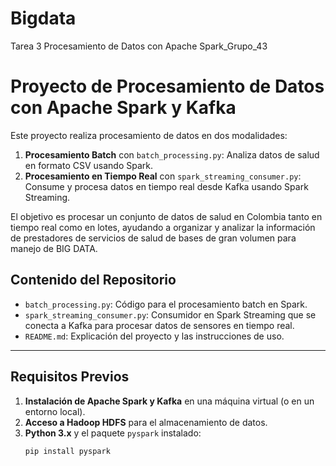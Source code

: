 # Bigdata
Tarea 3 Procesamiento de Datos con Apache Spark_Grupo_43

# Proyecto de Procesamiento de Datos con Apache Spark y Kafka

Este proyecto realiza procesamiento de datos en dos modalidades:
1. **Procesamiento Batch** con `batch_processing.py`: Analiza datos de salud en formato CSV usando Spark.
2. **Procesamiento en Tiempo Real** con `spark_streaming_consumer.py`: Consume y procesa datos en tiempo real desde Kafka usando Spark Streaming.

El objetivo es procesar un conjunto de datos de salud en Colombia tanto en tiempo real como en lotes, ayudando a organizar y analizar la información de prestadores de servicios de salud de bases de gran volumen para manejo de BIG DATA.

## Contenido del Repositorio

- `batch_processing.py`: Código para el procesamiento batch en Spark.
- `spark_streaming_consumer.py`: Consumidor en Spark Streaming que se conecta a Kafka para procesar datos de sensores en tiempo real.
- `README.md`: Explicación del proyecto y las instrucciones de uso.

---

## Requisitos Previos

1. **Instalación de Apache Spark y Kafka** en una máquina virtual (o en un entorno local).
2. **Acceso a Hadoop HDFS** para el almacenamiento de datos.
3. **Python 3.x** y el paquete `pyspark` instalado:
   ```bash
   pip install pyspark

